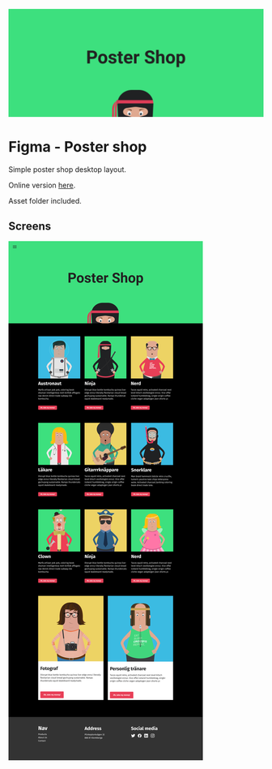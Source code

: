 ![poster](./poster.png)

# Figma - Poster shop

Simple poster shop desktop layout.

Online version [here](https://www.figma.com/file/ApkqGdPVOlTaKVX6r12bGv/Poster-Shop?node-id=0%3A1).

Asset folder included.

## Screens

![screens](./screens.png)

